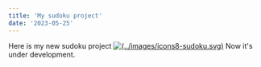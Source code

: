 ```yaml
---
title: 'My sudoku project'
date: '2023-05-25'
---
```

Here is my new sudoku project [![(../images/icons8-sudoku.svg)](../images/icons8-sudoku.png)](/sudoku)
Now it's under development.
 